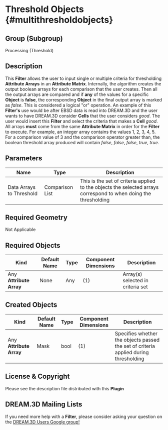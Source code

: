 Threshold Objects {#multithresholdobjects}
=============

## Group (Subgroup) ##
Processing (Threshold)

## Description ##
This **Filter** allows the user to input single or multiple criteria for thresholding **Attribute Arrays** in an **Attribute Matrix**. Internally, the algorithm creates the output boolean arrays for each comparison that the user creates. Then all the output arrays are compared and if __any__ of the values for a specific **Object** is __false__, the corresponding **Object** in the final output array is marked as *false*. This is considered a logical "or" operation. An example of this **Filter's** use would be after EBSD data is read into DREAM.3D and the user wants to have DREAM.3D consider **Cells** that the user considers *good*. The user would insert this **Filter** and select the criteria that makes a **Cell** *good*. All arrays **must** come from the same **Attribute Matrix** in order for the **Filter** to execute. For example, an integer array contains the values 1, 2, 3, 4, 5. For a comparison value of 3 and the comparison operator greater than, the boolean threshold array produced will contain *false*, *false*, *false*, *true*, *true*.

## Parameters ##
| Name | Type | Description |
|------|------|------|
| Data Arrays to Threshold | Comparison List | This is the set of criteria applied to the objects the selected arrays correspond to when doing the thresholding |

## Required Geometry ##
Not Applicable

## Required Objects ##
| Kind | Default Name | Type | Component Dimensions | Description |
|------|--------------|-------------|---------|-----|
| Any **Attribute Array** | None | Any | (1) | Array(s) selected in criteria set |

## Created Objects ##
| Kind | Default Name | Type | Component Dimensions | Description |
|------|--------------|-------------|---------|-----|
| Any **Attribute Array** | Mask | bool | (1) | Specifies whether the objects passed the set of criteria applied during thresholding |


## License & Copyright ##

Please see the description file distributed with this **Plugin**

## DREAM.3D Mailing Lists ##

If you need more help with a **Filter**, please consider asking your question on the [DREAM.3D Users Google group!](https://groups.google.com/forum/?hl=en#!forum/dream3d-users)



